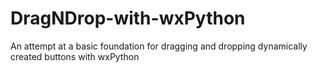 # DragNDrop-with-wxPython
An attempt at a basic foundation for dragging and dropping dynamically created buttons with wxPython

